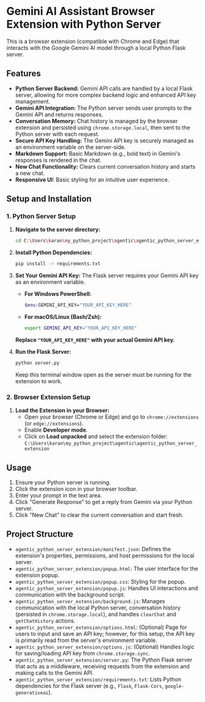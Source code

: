 # Gemini AI Assistant Browser Extension with Python Server

This is a browser extension (compatible with Chrome and Edge) that interacts with the Google Gemini AI model through a local Python Flask server.

## Features

*   **Python Server Backend:** Gemini API calls are handled by a local Flask server, allowing for more complex backend logic and enhanced API key management.
*   **Gemini API Integration:** The Python server sends user prompts to the Gemini API and returns responses.
*   **Conversation Memory:** Chat history is managed by the browser extension and persisted using `chrome.storage.local`, then sent to the Python server with each request.
*   **Secure API Key Handling:** The Gemini API key is securely managed as an environment variable on the server-side.
*   **Markdown Support:** Basic Markdown (e.g., bold text) in Gemini's responses is rendered in the chat.
*   **New Chat Functionality:** Clears current conversation history and starts a new chat.
*   **Responsive UI:** Basic styling for an intuitive user experience.

## Setup and Installation

### 1. Python Server Setup

1.  **Navigate to the server directory:**
    ```bash
    cd C:\Users\karan\my_python_project\agentic\agentic_python_server_extension
    ```

2.  **Install Python Dependencies:**
    ```bash
    pip install -r requirements.txt
    ```

3.  **Set Your Gemini API Key:**
    The Flask server requires your Gemini API key as an environment variable.
    *   **For Windows PowerShell:**
        ```bash
        $env:GEMINI_API_KEY="YOUR_API_KEY_HERE"
        ```
    *   **For macOS/Linux (Bash/Zsh):**
        ```bash
        export GEMINI_API_KEY="YOUR_API_KEY_HERE"
        ```
    **Replace `"YOUR_API_KEY_HERE"` with your actual Gemini API key.**

4.  **Run the Flask Server:**
    ```bash
    python server.py
    ```
    Keep this terminal window open as the server must be running for the extension to work.

### 2. Browser Extension Setup

1.  **Load the Extension in your Browser:**
    *   Open your browser (Chrome or Edge) and go to `chrome://extensions` (or `edge://extensions`).
    *   Enable **Developer mode**.
    *   Click on **Load unpacked** and select the extension folder: `C:\Users\karan\my_python_project\agentic\agentic_python_server_extension`

## Usage

1.  Ensure your Python server is running.
2.  Click the extension icon in your browser toolbar.
3.  Enter your prompt in the text area.
4.  Click "Generate Response" to get a reply from Gemini via your Python server.
5.  Click "New Chat" to clear the current conversation and start fresh.

## Project Structure

*   `agentic_python_server_extension/manifest.json`: Defines the extension's properties, permissions, and host permissions for the local server.
*   `agentic_python_server_extension/popup.html`: The user interface for the extension popup.
*   `agentic_python_server_extension/popup.css`: Styling for the popup.
*   `agentic_python_server_extension/popup.js`: Handles UI interactions and communication with the background script.
*   `agentic_python_server_extension/background.js`: Manages communication with the local Python server, conversation history (persisted in `chrome.storage.local`), and handles `clearChat` and `getChatHistory` actions.
*   `agentic_python_server_extension/options.html`: (Optional) Page for users to input and save an API key; however, for this setup, the API key is primarily read from the server's environment variable.
*   `agentic_python_server_extension/options.js`: (Optional) Handles logic for saving/loading API key from `chrome.storage.sync`.
*   `agentic_python_server_extension/server.py`: The Python Flask server that acts as a middleware, receiving requests from the extension and making calls to the Gemini API.
*   `agentic_python_server_extension/requirements.txt`: Lists Python dependencies for the Flask server (e.g., `Flask`, `Flask-Cors`, `google-generativeai`).
